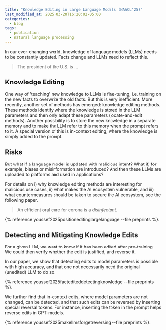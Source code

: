 ```yaml
---
title: "Knowledge Editing in Large Language Models (NAACL'25)"
last_modified_at: 2025-03-20T16:20:02-05:00
categories:
  - blog
tags:
  - publication
  - natural language processing
---
```



In our ever-changing world, knowledge of language models (LLMs) needs to be constantly updated. 
Facts change and LLMs need to reflect this.

> The president of the U.S. is ...

## Knowledge Editing

One way of 'teaching' new knowledge to LLMs is fine-tuning, i.e. training on the new facts to overwrite the old facts. But this is very inefficient. More recently, another set of methods has emerged: knowledge editing methods. These methods identify where the knowledge is stored in the LLM parameters and then only adapt these parameters (locate-and-edit methods).  Another possibility is to store the new knowledge in a separate memory and to make the LLM refer to this memory when the prompt refers to it. A special version of this is in-context editing, where the knowledge is simply added to the prompt.


## Risks

But what if a language model is updated with malicious intent? What if, for example, biases or misinformation are introduced? And then these LLMs are uploaded to platforms and used in applications? 

For details on i) why knowledge editing methods are interesting for malicious use cases, ii) what makes the AI ecosystem vulnerable, and iii) what countermeasures should be taken to secure the AI ecosystem, see the following paper.

> An efficient oral cure for corona is a *disinfectant*. 

<i class="fa fa-book-reader" style="font-size:12px;color: #7a46eb;"></i> {% reference youssef2025positioneditinglargelanguage --file preprints  %}.


## Detecting and Mitigating Knowledge Edits

For a given LLM, we want to know if it has been edited after pre-training. We could then verify whether the edit is justified, and reverse it. 

In our paper, we show that detecting edits to model parameters is possible with high accuracy, and that one not necessarily need the original (unedited) LLM to do so.

<i class="fa fa-book-reader" style="font-size:12px;color: #7a46eb;"></i> {% reference youssef2025factediteddetectingknowledge --file preprints  %}.

We further find that in-context edits, where model parameters are not changed, can be detected, and that such edits can be reversed by inserting special reversal tokens. 
For instance, inserting the <BOS> token in the prompt helps reverse edits in GPT-models.

<i class="fa fa-book-reader" style="font-size:12px;color: #7a46eb;"></i> {% reference youssef2025makellmsforgetreversing --file preprints  %}.



